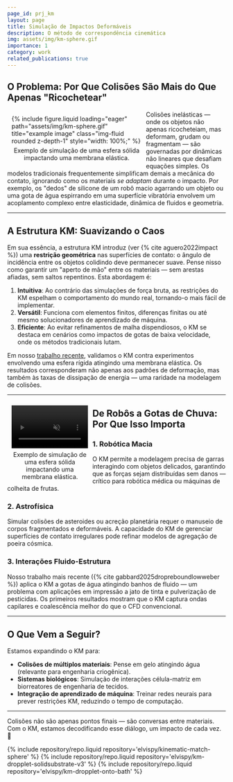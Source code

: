 ```yaml
---
page_id: prj_km
layout: page
title: Simulação de Impactos Deformáveis
description: O método de correspondência cinemática
img: assets/img/km-sphere.gif
importance: 1
category: work
related_publications: true
---
```


## O Problema: Por Que Colisões São Mais do Que Apenas "Ricochetear"

<figure style="float: left; margin: 10px; max-width: 300px;">
    {% include figure.liquid loading="eager" path="assets/img/km-sphere.gif" title="example image" class="img-fluid rounded z-depth-1" style="width: 100%;" %}
    <figcaption style="text-align: center; margin-top: 5px;">
        Exemplo de simulação de uma esfera sólida impactando uma membrana elástica.
    </figcaption>
</figure>

Colisões inelásticas — onde os objetos não apenas ricocheteiam, mas deformam, grudam ou fragmentam — são governadas por dinâmicas não lineares que desafiam equações simples. Os modelos tradicionais frequentemente simplificam demais a mecânica do contato, ignorando como os materiais _se adaptam_ durante o impacto. Por exemplo, os "dedos" de silicone de um robô macio agarrando um objeto ou uma gota de água espirrando em uma superfície vibratória envolvem um acoplamento complexo entre elasticidade, dinâmica de fluidos e geometria.

---

## A Estrutura KM: Suavizando o Caos

Em sua essência, a estrutura KM introduz (ver {% cite aguero2022impact %}) uma **restrição geométrica** nas superfícies de contato: o ângulo de incidência entre os objetos colidindo deve permanecer suave. Pense nisso como garantir um "aperto de mão" entre os materiais — sem arestas afiadas, sem saltos repentinos. Esta abordagem é:

1.  **Intuitiva**: Ao contrário das simulações de força bruta, as restrições do KM espelham o comportamento do mundo real, tornando-o mais fácil de implementar.
2.  **Versátil**: Funciona com elementos finitos, diferenças finitas ou até mesmo solucionadores de aprendizado de máquina.
3.  **Eficiente**: Ao evitar refinamentos de malha dispendiosos, o KM se destaca em cenários como impactos de gotas de baixa velocidade, onde os métodos tradicionais lutam.

Em nosso [trabalho recente](https://royalsocietypublishing.org/doi/10.1098/rspa.2022.0340), validamos o KM contra experimentos envolvendo uma esfera rígida atingindo uma membrana elástica. Os resultados corresponderam não apenas aos padrões de deformação, mas também às taxas de dissipação de energia — uma raridade na modelagem de colisões.

---

<figure style="float: left; margin: 10px; width: 35%;">
  <div style="position: relative; width: 100%; padding-bottom: 56.25%; height: 0; overflow: hidden;">
    <video autoplay muted loop controls 
           style="position: absolute; top: 0; left: 0; width: 100%; height: 100%;" 
           preload="auto">
      <source src="/assets/img/drop.mp4" type="video/mp4">
      Seu navegador não suporta a tag de vídeo.
    </video>
  </div>
  <figcaption style="text-align: center; margin-top: 5px;">
    Exemplo de simulação de uma esfera sólida impactando uma membrana elástica.
  </figcaption>
</figure>

## De Robôs a Gotas de Chuva: Por Que Isso Importa

### 1. **Robótica Macia**

O KM permite a modelagem precisa de garras interagindo com objetos delicados, garantindo que as forças sejam distribuídas sem danos — crítico para robótica médica ou máquinas de colheita de frutas.

### 2. **Astrofísica**

Simular colisões de asteroides ou acreção planetária requer o manuseio de corpos fragmentados e deformáveis. A capacidade do KM de gerenciar superfícies de contato irregulares pode refinar modelos de agregação de poeira cósmica.

### 3. **Interações Fluido-Estrutura**

Nosso trabalho mais recente ({% cite gabbard2025dropreboundlowweber %}) aplica o KM a gotas de água atingindo banhos de fluido — um problema com aplicações em impressão a jato de tinta e pulverização de pesticidas. Os primeiros resultados mostram que o KM captura ondas capilares e coalescência melhor do que o CFD convencional.

---

## O Que Vem a Seguir?

Estamos expandindo o KM para:

- **Colisões de múltiplos materiais**: Pense em gelo atingindo água (relevante para engenharia criogênica).
- **Sistemas biológicos**: Simulação de interações célula-matriz em biorreatores de engenharia de tecidos.
- **Integração de aprendizado de máquina**: Treinar redes neurais para prever restrições KM, reduzindo o tempo de computação.

---

Colisões não são apenas pontos finais — são conversas entre materiais. Com o KM, estamos decodificando esse diálogo, um impacto de cada vez. 🚀

<div class="repositories d-flex flex-wrap flex-md-row flex-column justify-content-between align-items-center">
    {% include repository/repo.liquid repository='elvispy/kinematic-match-sphere' %}  
    {% include repository/repo.liquid repository='elvispy/km-dropplet-solidsubstrate-v3' %}  
    {% include repository/repo.liquid repository='elvispy/km-dropplet-onto-bath' %}  
</div>
